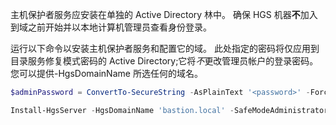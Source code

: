 主机保护者服务应安装在单独的 Active Directory 林中。
确保 HGS 机器**不**加入到域之前开始并以本地计算机管理员查看身份登录。

运行以下命令以安装主机保护者服务和配置它的域。
此处指定的密码将仅应用到目录服务修复模式密码的 Active Directory;它将*不*更改管理员帐户的登录密码。
您可以提供-HgsDomainName 所选任何的域名。

```powershell
$adminPassword = ConvertTo-SecureString -AsPlainText '<password>' -Force

Install-HgsServer -HgsDomainName 'bastion.local' -SafeModeAdministratorPassword $adminPassword -Restart
```

<!-- Appears in guarded-fabric-install-hgs-default.md and set-up-hgs-for-always-encrypted-in-sql-server.md
-->
